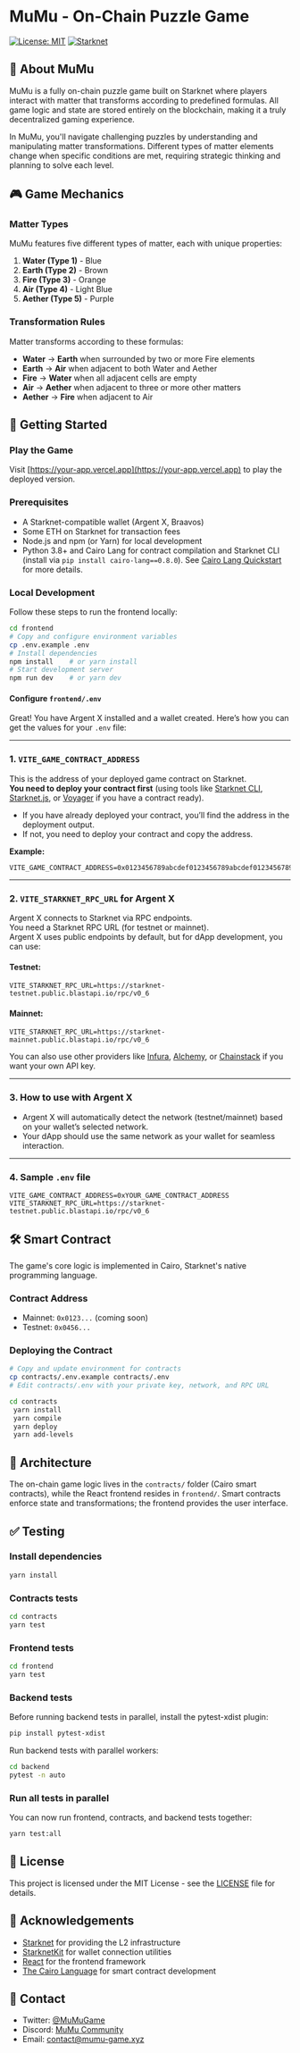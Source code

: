 # MuMu - On-Chain Puzzle Game

[![License: MIT](https://img.shields.io/badge/License-MIT-blue.svg)](https://opensource.org/licenses/MIT)
[![Starknet](https://img.shields.io/badge/Starknet-Powered-blue)](https://starknet.io/)

## 🧩 About MuMu

MuMu is a fully on-chain puzzle game built on Starknet where players interact with matter that transforms according to predefined formulas. All game logic and state are stored entirely on the blockchain, making it a truly decentralized gaming experience.

In MuMu, you'll navigate challenging puzzles by understanding and manipulating matter transformations. Different types of matter elements change when specific conditions are met, requiring strategic thinking and planning to solve each level.

## 🎮 Game Mechanics

### Matter Types

MuMu features five different types of matter, each with unique properties:

1. **Water (Type 1)** - Blue
2. **Earth (Type 2)** - Brown
3. **Fire (Type 3)** - Orange
4. **Air (Type 4)** - Light Blue
5. **Aether (Type 5)** - Purple

### Transformation Rules

Matter transforms according to these formulas:

- **Water** → **Earth** when surrounded by two or more Fire elements
- **Earth** → **Air** when adjacent to both Water and Aether
- **Fire** → **Water** when all adjacent cells are empty
- **Air** → **Aether** when adjacent to three or more other matters
- **Aether** → **Fire** when adjacent to Air

## 🚀 Getting Started

### Play the Game

Visit [https://your-app.vercel.app](https://your-app.vercel.app) to play the deployed version.

### Prerequisites

- A Starknet-compatible wallet (Argent X, Braavos)
- Some ETH on Starknet for transaction fees
- Node.js and npm (or Yarn) for local development
- Python 3.8+ and Cairo Lang for contract compilation and Starknet CLI (install via `pip install cairo-lang==0.8.0`). See [Cairo Lang Quickstart](https://www.cairo-lang.org/docs/quickstart.html) for more details.

### Local Development

Follow these steps to run the frontend locally:

```bash
cd frontend
# Copy and configure environment variables
cp .env.example .env
# Install dependencies
npm install    # or yarn install
# Start development server
npm run dev    # or yarn dev
```

#### Configure `frontend/.env`

Great! You have Argent X installed and a wallet created. Here’s how you can get the values for your `.env` file:

---

### 1. `VITE_GAME_CONTRACT_ADDRESS`

This is the address of your deployed game contract on Starknet.  
**You need to deploy your contract first** (using tools like [Starknet CLI](https://docs.starknet.io/documentation/tools/cli/), [Starknet.js](https://www.starknetjs.com/), or [Voyager](https://voyager.online/) if you have a contract ready).

- If you have already deployed your contract, you’ll find the address in the deployment output.
- If not, you need to deploy your contract and copy the address.

**Example:**
```
VITE_GAME_CONTRACT_ADDRESS=0x0123456789abcdef0123456789abcdef0123456789abcdef0123456789abcdef
```

---

### 2. `VITE_STARKNET_RPC_URL` for Argent X

Argent X connects to Starknet via RPC endpoints.  
You need a Starknet RPC URL (for testnet or mainnet).  
Argent X uses public endpoints by default, but for dApp development, you can use:

#### **Testnet:**
```
VITE_STARKNET_RPC_URL=https://starknet-testnet.public.blastapi.io/rpc/v0_6
```

#### **Mainnet:**
```
VITE_STARKNET_RPC_URL=https://starknet-mainnet.public.blastapi.io/rpc/v0_6
```

You can also use other providers like [Infura](https://www.infura.io/), [Alchemy](https://www.alchemy.com/), or [Chainstack](https://chainstack.com/) if you want your own API key.

---

### 3. **How to use with Argent X**

- Argent X will automatically detect the network (testnet/mainnet) based on your wallet’s selected network.
- Your dApp should use the same network as your wallet for seamless interaction.

---

### 4. **Sample `.env` file**

```env
VITE_GAME_CONTRACT_ADDRESS=0xYOUR_GAME_CONTRACT_ADDRESS
VITE_STARKNET_RPC_URL=https://starknet-testnet.public.blastapi.io/rpc/v0_6
```

## 🛠️ Smart Contract

The game's core logic is implemented in Cairo, Starknet's native programming language.

### Contract Address

- Mainnet: `0x0123...` (coming soon)
- Testnet: `0x0456...`

### Deploying the Contract

```bash
# Copy and update environment for contracts
cp contracts/.env.example contracts/.env
# Edit contracts/.env with your private key, network, and RPC URL

cd contracts
 yarn install
 yarn compile
 yarn deploy
 yarn add-levels
```

## 📐 Architecture

The on-chain game logic lives in the `contracts/` folder (Cairo smart contracts), while the React frontend resides in `frontend/`. Smart contracts enforce state and transformations; the frontend provides the user interface.

## ✅ Testing

### Install dependencies

```bash
yarn install
```

### Contracts tests

```bash
cd contracts
yarn test
```

### Frontend tests

```bash
cd frontend
yarn test
```

### Backend tests

Before running backend tests in parallel, install the pytest-xdist plugin:

```bash
pip install pytest-xdist
```

Run backend tests with parallel workers:

```bash
cd backend
pytest -n auto
```

### Run all tests in parallel

You can now run frontend, contracts, and backend tests together:

```bash
yarn test:all
```

## 📄 License

This project is licensed under the MIT License - see the [LICENSE](LICENSE) file for details.

## 🙏 Acknowledgements

- [Starknet](https://starknet.io/) for providing the L2 infrastructure
- [StarknetKit](https://github.com/starknet-io/starknetkit) for wallet connection utilities
- [React](https://reactjs.org/) for the frontend framework
- [The Cairo Language](https://www.cairo-lang.org/) for smart contract development

## 📧 Contact

- Twitter: [@MuMuGame](https://twitter.com/MuMuGame)
- Discord: [MuMu Community](https://discord.gg/mumu)
- Email: contact@mumu-game.xyz